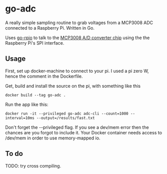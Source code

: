 # go-adc
A really simple sampling routine to grab voltages from a MCP3008 ADC connected to a Raspberry Pi. Written in Go.

Uses [go-rpio](https://github.com/stianeikeland/go-rpio) to talk to the [MCP3008 A/D converter chip](http://ww1.microchip.com/downloads/en/DeviceDoc/21295d.pdf) using the the Raspberry Pi's SPI interface.

## Usage

First, set up docker-machine to connect to your pi. I used a pi zero W, hence the comment in the Dockerfile.

Get, build and install the source on the pi, with something like this

```
docker build --tag go-adc .
```

Run the app like this:

```
docker run -it --privileged go-adc adc-cli --count=1000 --interval=10ms --output=/results/fast.txt
```

Don't forget the --privileged flag. If you see a dev/mem error then the chances are you forgot to include it. Your Docker container needs access to /dev/mem in order to use memory-mapped io.

## To do

TODO: try cross compiling.
